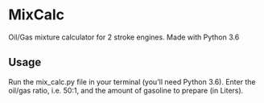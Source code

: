 # MixCalc

Oil/Gas mixture calculator for 2 stroke engines.
Made with Python 3.6

## Usage

Run the mix_calc.py file in your terminal (you'll need Python 3.6).
Enter the oil/gas ratio, i.e. 50:1, and the amount of gasoline to prepare (in Liters).
